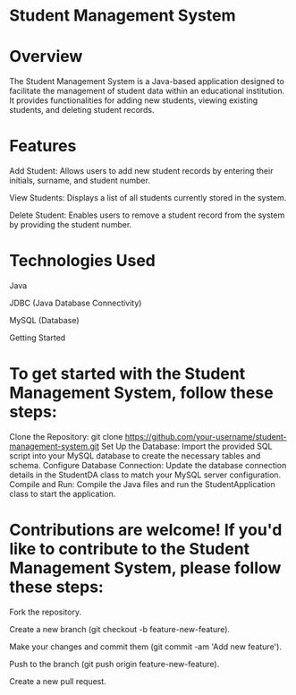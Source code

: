 # Student Management System
# Overview

The Student Management System is a Java-based application designed to facilitate the management of student data within an educational institution. It provides functionalities for adding new students, viewing existing students, and deleting student records.

# Features

Add Student: Allows users to add new student records by entering their initials, surname, and student number.

View Students: Displays a list of all students currently stored in the system.

Delete Student: Enables users to remove a student record from the system by providing the student number.

# Technologies Used

Java

JDBC (Java Database Connectivity)

MySQL (Database)

Getting Started

# To get started with the Student Management System, follow these steps:

Clone the Repository: git clone https://github.com/your-username/student-management-system.git
Set Up the Database: Import the provided SQL script into your MySQL database to create the necessary tables and schema.
Configure Database Connection: Update the database connection details in the StudentDA class to match your MySQL server configuration.
Compile and Run: Compile the Java files and run the StudentApplication class to start the application.

# Contributions are welcome! If you'd like to contribute to the Student Management System, please follow these steps:

Fork the repository.

Create a new branch (git checkout -b feature-new-feature).

Make your changes and commit them (git commit -am 'Add new feature').

Push to the branch (git push origin feature-new-feature).

Create a new pull request.
